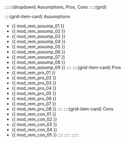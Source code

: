 ::::::{dropdown} Assumptions, Pros, Cons
:::::{grid}

::::{grid-item-card} Assumptions
- {{ mod_rem_assump_01 }}
- {{ mod_rem_assump_02 }}
- {{ mod_rem_assump_03 }}
- {{ mod_rem_assump_04 }}
- {{ mod_rem_assump_05 }}
- {{ mod_rem_assump_06 }}
- {{ mod_rem_assump_07 }}
- {{ mod_rem_assump_08 }}
- {{ mod_rem_assump_09 }}
::::
::::{grid-item-card} Pros
- {{ mod_rem_pro_01 }}
- {{ mod_rem_pro_02 }}
- {{ mod_rem_pro_03 }}
- {{ mod_rem_pro_04 }}
- {{ mod_rem_pro_05 }}
- {{ mod_rem_pro_06 }}
- {{ mod_rem_pro_07 }}
- {{ mod_rem_pro_08 }}
::::
::::{grid-item-card} Cons
- {{ mod_rem_con_01 }}
- {{ mod_rem_con_02 }}
- {{ mod_rem_con_03 }}
- {{ mod_rem_con_04 }}
- {{ mod_rem_con_05 }}
::::
:::::
::::::